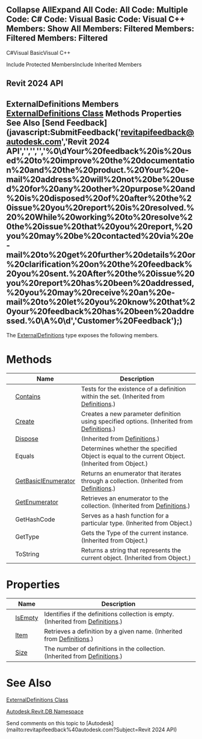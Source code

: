 ﻿

Collapse AllExpand All Code: All Code: Multiple Code: C# Code: Visual Basic Code: Visual C++  Members: Show All Members: Filtered Members: Filtered Members: Filtered   
---  
  
C#Visual BasicVisual C++

Include Protected MembersInclude Inherited Members

Revit 2024 API  
---  
ExternalDefinitions Members  
[ExternalDefinitions Class](118c8988-bc1e-e46e-1a47-e2f44635b303.md) Methods Properties See Also [Send Feedback](javascript:SubmitFeedback\('revitapifeedback@autodesk.com','Revit 2024 API','','','','%0\\dYour%20feedback%20is%20used%20to%20improve%20the%20documentation%20and%20the%20product.%20Your%20e-mail%20address%20will%20not%20be%20used%20for%20any%20other%20purpose%20and%20is%20disposed%20of%20after%20the%20issue%20you%20report%20is%20resolved.%20%20While%20working%20to%20resolve%20the%20issue%20that%20you%20report,%20you%20may%20be%20contacted%20via%20e-mail%20to%20get%20further%20details%20or%20clarification%20on%20the%20feedback%20you%20sent.%20After%20the%20issue%20you%20report%20has%20been%20addressed,%20you%20may%20receive%20an%20e-mail%20to%20let%20you%20know%20that%20your%20feedback%20has%20been%20addressed.%0\\A%0\\d','Customer%20Feedback'\);)  
---  
  
The [ExternalDefinitions](118c8988-bc1e-e46e-1a47-e2f44635b303.md) type exposes the following members.

# Methods

|  | Name | Description |
| --- | --- | --- |
|  | [Contains](c6067423-d993-c166-22bc-ee4b55202b22.md) | Tests for the existence of a definition within the set. (Inherited from [Definitions](5ff217ff-215d-9d1a-6555-3f45b34a5517.md).) |
|  | [Create](3ece56e2-3980-c86f-cfdf-7b5d2b371da5.md) | Creates a new parameter definition using specified options. (Inherited from [Definitions](5ff217ff-215d-9d1a-6555-3f45b34a5517.md).) |
|  | [Dispose](507ac5bd-e394-8141-eaf6-0021707965af.md) | (Inherited from [Definitions](5ff217ff-215d-9d1a-6555-3f45b34a5517.md).) |
|  | Equals | Determines whether the specified Object is equal to the current Object. (Inherited from Object.) |
|  | [GetBasicIEnumerator](693c4c01-d217-9dfd-9294-b00ca15a9256.md) | Returns an enumerator that iterates through a collection. (Inherited from [Definitions](5ff217ff-215d-9d1a-6555-3f45b34a5517.md).) |
|  | [GetEnumerator](04eb20a9-e445-2d27-1c3e-7fbc32065120.md) | Retrieves an enumerator to the collection. (Inherited from [Definitions](5ff217ff-215d-9d1a-6555-3f45b34a5517.md).) |
|  | GetHashCode | Serves as a hash function for a particular type.  (Inherited from Object.) |
|  | GetType | Gets the Type of the current instance. (Inherited from Object.) |
|  | ToString | Returns a string that represents the current object. (Inherited from Object.) |
  
# Properties

|  | Name | Description |
| --- | --- | --- |
|  | [IsEmpty](26c02df4-60cc-6e57-eaa6-96c58044b466.md) | Identifies if the definitions collection is empty. (Inherited from [Definitions](5ff217ff-215d-9d1a-6555-3f45b34a5517.md).) |
|  | [Item](74fd98e3-daac-ca79-ab60-df34473077b8.md) | Retrieves a definition by a given name. (Inherited from [Definitions](5ff217ff-215d-9d1a-6555-3f45b34a5517.md).) |
|  | [Size](f66fd77a-ca45-257b-5b86-821829204eb1.md) | The number of definitions in the collection. (Inherited from [Definitions](5ff217ff-215d-9d1a-6555-3f45b34a5517.md).) |
  
# See Also

[ExternalDefinitions Class](118c8988-bc1e-e46e-1a47-e2f44635b303.md)

[Autodesk.Revit.DB Namespace](87546ba7-461b-c646-cbb1-2cb8f5bff8b2.md)

Send comments on this topic to [Autodesk](mailto:revitapifeedback%40autodesk.com?Subject=Revit 2024 API)